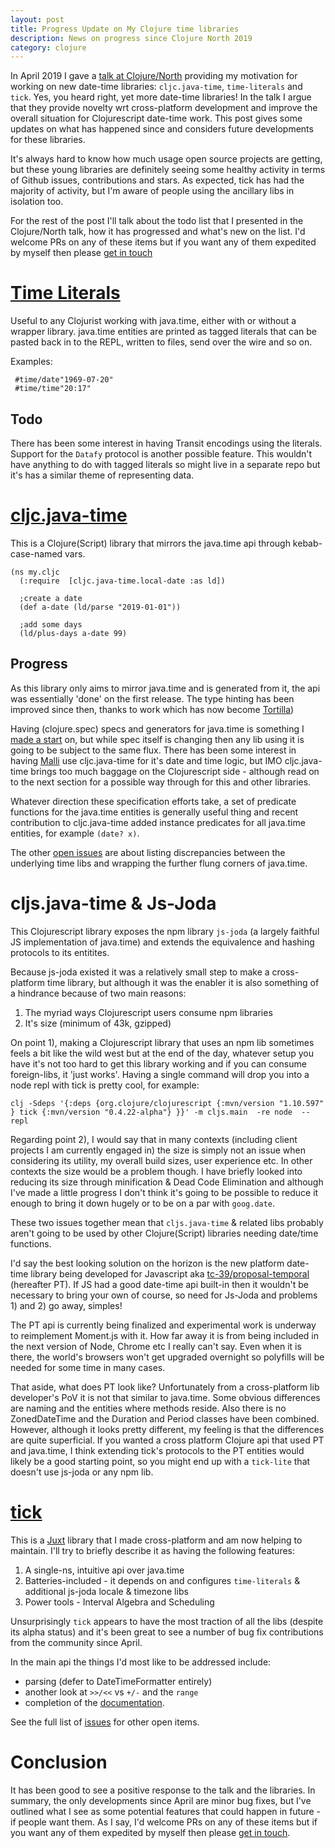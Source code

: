 ```yaml
---
layout: post
title: Progress Update on My Clojure time libraries
description: News on progress since Clojure North 2019
category: clojure 
---
```


In April 2019 I gave a [talk at Clojure/North](https://www.youtube.com/watch?v=UFuL-ZDoB2U) providing my motivation for working on new date-time libraries: `cljc.java-time`, `time-literals` and `tick`. Yes, you heard right, yet more date-time libraries! In the talk I argue that they provide novelty wrt cross-platform development and improve the overall situation for Clojurescript date-time work. This post gives some updates on what has happened since and considers future developments for these libraries.

It's always hard to know how much usage open source projects are getting, but these young libraries are definitely seeing some healthy activity in terms of Github issues, contributions and stars. As expected, tick has had the majority of activity, but I'm aware of people using the ancillary libs in isolation too. 

For the rest of the post I'll talk about the todo list that I presented in the Clojure/North talk, how it has progressed and what's new on the list. I'd welcome PRs on any of these items but if you want any of them expedited by myself then please [get in touch](http://widdindustries.com/about/) 

# [Time Literals](https://github.com/henryw374/time-literals)

Useful to any Clojurist working with java.time, either with or without a wrapper library. java.time entities are printed as tagged literals that can be pasted back in to the REPL, written to files, send over the wire and so on. 

Examples:

```
 #time/date"1969-07-20"
 #time/time"20:17"
``` 

## Todo

There has been some interest in having Transit encodings using the literals. Support for the `Datafy` protocol is another possible feature. This wouldn't have anything to do with tagged literals so might live in a separate repo but it's has a similar theme of representing data.

# [cljc.java-time](https://github.com/henryw374/cljc.java-time)

This is a  Clojure(Script) library that mirrors the java.time api through kebab-case-named vars. 

```
(ns my.cljc
  (:require  [cljc.java-time.local-date :as ld])
  
  ;create a date
  (def a-date (ld/parse "2019-01-01"))
  
  ;add some days
  (ld/plus-days a-date 99)
```

## Progress

As this library only aims to mirror java.time and is generated from it, the api was essentially 'done' on the first release. The type hinting has been improved since then, thanks to work which has now become [Tortilla](https://github.com/emlyn/tortilla))

Having (clojure.spec) specs and generators for java.time is something I [made a start](https://github.com/henryw374/time-literals) on, but while spec itself is changing then any lib using it is going to be subject to the same flux. There has been some interest in having [Malli](https://github.com/metosin/malli) use cljc.java-time for it's date and time logic, but IMO cljc.java-time brings too much baggage on the Clojurescript side - although read on to the next section for a possible way through for this and other libraries.

Whatever direction these specification efforts take, a set of predicate functions for the java.time entities is generally useful thing and recent contribution to cljc.java-time added instance predicates for all java.time entities, for example `(date? x)`. 

The other [open issues](https://github.com/henryw374/cljc.java-time/issues) are about listing discrepancies between the underlying time libs and wrapping the further flung corners of java.time.

# cljs.java-time & Js-Joda

This Clojurescript library exposes the npm library `js-joda` (a largely faithful JS implementation of java.time) and extends the equivalence and hashing protocols to its entitites.

Because js-joda existed it was a relatively small step to make a cross-platform time library, but although it was the enabler it is also something of a hindrance because of two main reasons:

1) The myriad ways Clojurescript users consume npm libraries
2) It's size (minimum of 43k, gzipped)

On point 1), making a Clojurescript library that uses an npm lib sometimes feels a bit like the wild west but at the end of the day, whatever setup you have it's not too hard to get this library working and if you can consume foreign-libs, it 'just works'. Having a single command will drop you into a node repl with tick is pretty cool, for example:

```
clj -Sdeps '{:deps {org.clojure/clojurescript {:mvn/version "1.10.597" } tick {:mvn/version "0.4.22-alpha"} }}' -m cljs.main  -re node  --repl
```

Regarding point 2), I would say that in many contexts (including client projects I am currently engaged in) the size is simply not an issue when considering its utility, my overall build sizes, user experience etc. In other contexts the size would be a problem though. I have briefly looked into reducing its size through minification & Dead Code Elimination and although I've made a little progress I don't think it's going to be possible to reduce it enough to bring it down hugely or to be on  a par with `goog.date`.

These two issues together mean that `cljs.java-time` & related libs probably aren't going to be used by other Clojure(Script) libraries needing date/time functions.

I'd say the best looking solution on the horizon is the new platform date-time library being developed for Javascript aka [tc-39/proposal-temporal](https://github.com/tc39/proposal-temporal) (hereafter PT). If JS had a good date-time api built-in then it wouldn't be necessary to bring your own of course, so need for Js-Joda and problems 1) and 2) go away, simples!

The PT api is currently being finalized and experimental work is underway to reimplement Moment.js with it. How far away it is from being included in the next version of Node, Chrome etc I really can't say. Even when it is there, the world's browsers won't get upgraded overnight so polyfills will be needed for some time in many cases. 

That aside, what does PT look like? Unfortunately from a cross-platform lib developer's PoV it is not that similar to java.time. Some obvious differences are naming and the entities where methods reside. Also there is no ZonedDateTime and the Duration and Period classes have been combined. However, although it looks pretty different, my feeling is that the differences are quite superficial. If you wanted a cross platform Clojure api that used PT and java.time, I think extending tick's protocols to the PT entities would likely be a good starting point, so you might end up with a `tick-lite` that doesn't use js-joda or any npm lib.

# [tick](https://github.com/juxt/tick)

This is a [Juxt](https://juxt.pro/index.html) library that I made cross-platform and am now helping to maintain. I'll try to briefly describe it as having the following features: 

1) A single-ns, intuitive api over java.time
2) Batteries-included - it depends on and configures `time-literals` & additional js-joda locale & timezone libs
3) Power tools - Interval Algebra and Scheduling

Unsurprisingly `tick` appears to have the most traction of all the libs (despite its alpha status) and it's been great to see a number of bug fix contributions from the community since April.

In the main api the things I'd most like to be addressed include:

* parsing (defer to DateTimeFormatter entirely)
* another look at `>>/<<` vs `+/-` and the `range` 
* completion of the [documentation](https://juxt.pro/tick/docs/index.html). 

See the full list of [issues](https://github.com/juxt/tick/issues) for other open items.

# Conclusion 

It has been good to see a positive response to the talk and the libraries. In summary, the only developments since April are minor bug fixes, but I've outlined what I see as some potential features that could happen in future - if people want them. As I say, I'd welcome PRs on any of these items but if you want any of them expedited by myself then please [get in touch](http://widdindustries.com/about/).    
